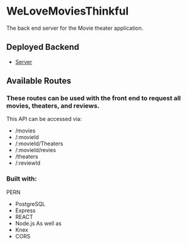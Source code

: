 # WeLoveMoviesThinkful
The back end server for the Movie theater application.

## Deployed Backend
- [Server](https://joelrobinson-movieapp.onrender.com/movies)

## Available Routes
### These routes can be used with the front end to request all movies, theaters, and reviews.
This API can be accessed via:
- /movies
- /:movieId
- /:movieId/Theaters
- /:movieId/revies
- /theaters
- /:reviewId

 ### Built with:
 PERN
 - PostgreSQL
 - Express
 - REACT
 - Node.js
 As well as
 - Knex
 - CORS
